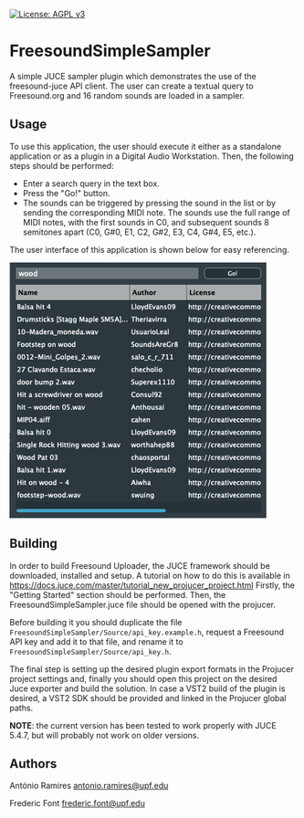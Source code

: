 [![License: AGPL v3](https://img.shields.io/badge/License-AGPL%20v3-ff69b4.svg)](http://www.gnu.org/licenses/agpl-3.0)

# FreesoundSimpleSampler
A simple JUCE sampler plugin which demonstrates the use of the freesound-juce API client. The user can create a textual query to Freesound.org and 16 random sounds are loaded in a sampler.

Usage
-------

To use this application, the user should execute it either as a standalone application or as a plugin in a Digital Audio Workstation. Then, the following steps should be performed:
* Enter a search query in the text box.
* Press the "Go!" button.
* The sounds can be triggered by pressing the sound in the list or by sending the corresponding MIDI note. The sounds use the full range of MIDI notes, with the first sounds in C0, and subsequent sounds 8 semitones apart (C0, G#0, E1, C2, G#2, E3, C4, G#4, E5, etc.). 

The user interface of this application is shown below for easy referencing.

![FreesoundSimpleSamplerUI](FreesoundSimpleSampler.PNG "User interface of the FreesoundSimpleSampler")


Building
-------

In order to build Freesound Uploader, the JUCE framework should be downloaded, installed and setup. A tutorial on how to do this is available in https://docs.juce.com/master/tutorial_new_projucer_project.html
Firstly, the "Getting Started" section should be performed. Then, the FreesoundSimpleSampler.juce file should be opened with the projucer.

Before building it you should duplicate the file `FreesoundSimpleSampler/Source/api_key.example.h`, request a Freesound API key and add it to that file, and rename it to `FreesoundSimpleSampler/Source/api_key.h`.

The final step is setting up the desired plugin export formats in the Projucer project settings and, finally you should open this project on the desired Juce exporter and build the solution.
In case a VST2 build of the plugin is desired, a VST2 SDK should be provided and linked in the Projucer global paths.

**NOTE**: the current version has been tested to work properly with JUCE 5.4.7, but will probably not work on older versions.


Authors
-------
António Ramires
antonio.ramires@upf.edu

Frederic Font
frederic.font@upf.edu
